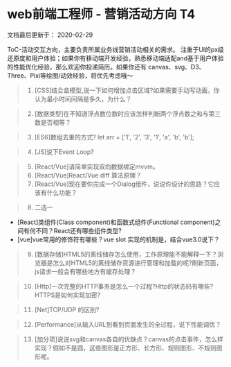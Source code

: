# web前端工程师 - 营销活动方向 T4
文档最后更新于： 2020-02-29

ToC-活动交互方向，主要负责所属业务线营销活动相关的需求。
注重于UI的px级还原度和用户体验；如果你有移动端开发经验，熟悉移动端适配and基于用户体验的性能优化经验，那么欢迎你投递简历。如果你还有 canvas、svg、D3、Three、Pixi等绘图/动效经验，将优先考虑哦～

>1. [CSS]结合盒模型,说一下如何增加点击区域?如果需要手动写动画，你认为最小时间间隔是多久，为什么？

>2. [数据类型]在不知道浮点数位数时应该怎样判断两个浮点数之和与第三数是否相等？

>3. [ES6]数组去重的方式?
let arr = ['1', '2', '3', '1', 'a', 'b', 'b'];

>4. [JS]说下Event Loop?

>5. [React/Vue]请简单实现双向数据绑定mvvm。
>6. [React/Vue]React/Vue diff 算法原理？
>7. [React/Vue]现在要你完成一个Dialog组件，说说你设计的思路？它应该有什么功能？

>8. 二选一
* [React]类组件(Class component)和函数式组件(Functional component)之间有何不同？React还有哪些组件类型?
* [vue]vue常用的修饰符有哪些？vue slot 实现的机制是，结合vue3.0说下？

>9. [数据存储]HTML5的离线储存怎么使用，工作原理能不能解释一下？浏览器是怎么对HTML5的离线储存资源进行管理和加载的呢?刷新页面，js请求一般会有哪些地方有缓存处理？

>10. [Http]一次完整的HTTP事务是怎么一个过程?Http的状态码有哪些?HTTPS是如何实现加密?

>11. [Net]TCP/UDP 的区别?

>12. [Performance]从输入URL到看到页面发生的全过程，说下性能调优？

>13. [加分项]说说svg和canvas各自的优缺点？canvas的点击事件，怎么样实现？假如不是圆，这些图形是正方形、长方形、规则图形、不规则图形呢。









